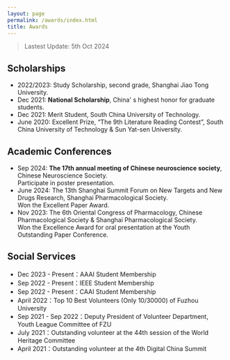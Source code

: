 ```yaml
---
layout: page
permalink: /awards/index.html
title: Awards
---
```


> Lastest Update: 5th Oct 2024

## Scholarships

- 2022/2023: Study Scholarship, second grade, Shanghai Jiao Tong University.
- Dec 2021: **National Scholarship**, China' s highest honor for graduate students.
- Dec 2021: Merit Student, South China University of Technology.
- June 2020: Excellent Prize, “The 9th Literature Reading Contest”, South China University of Technology & Sun Yat-sen University.

## Academic Conferences

- Sep 2024: **The 17th annual meeting of Chinese neuroscience society**, Chinese Neuroscience Society. <br> Participate in poster presentation.
- June 2024: The 13th Shanghai Summit Forum on New Targets and New Drugs Research, Shanghai Pharmacological Society. <br> Won the Excellent Paper Award.
- Nov 2023: The 6th Oriental Congress of Pharmacology, Chinese Pharmacological Society & Shanghai Pharmacological Society. <br> Won the Excellence Award for oral presentation at the Youth Outstanding Paper Conference.  


## Social Services

- Dec 2023 - Present：AAAI Student Membership
- Sep 2022 - Present：IEEE Student Membership
- Sep 2022 - Present：CAAI Student Membership
- April 2022：Top 10 Best Volunteers (Only 10/30000) of Fuzhou University
- Sep 2021 - Sep 2022：Deputy President of Volunteer Department, Youth League Committee of FZU
- July 2021：Outstanding volunteer at the 44th session of the World Heritage Committee
- April 2021：Outstanding volunteer at the 4th Digital China Summit<br>
